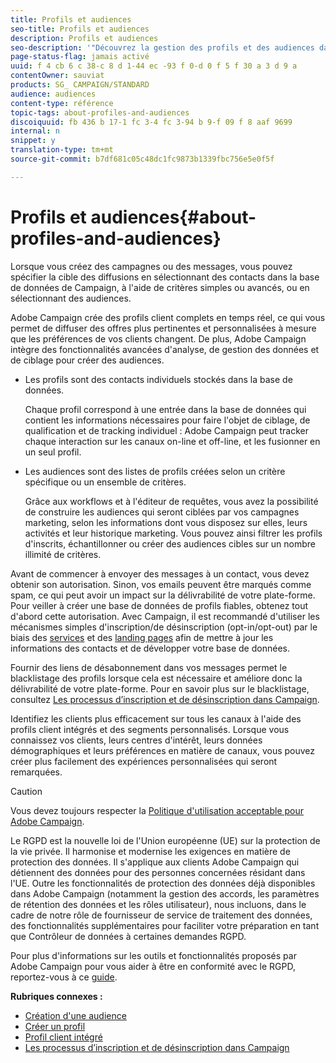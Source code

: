 ```yaml
---
title: Profils et audiences
seo-title: Profils et audiences
description: Profils et audiences
seo-description: '"Découvrez la gestion des profils et des audiences dans Adobe Campaign : définissez les populations ciblées, sélectionnez des audiences, filtrez les destinataires, collectez des données et mettez à jour les profils."'
page-status-flag: jamais activé
uuid: f 4 cb 6 c 38-c 8 d 1-44 ec -93 f 0-d 0 f 5 f 30 a 3 d 9 a
contentOwner: sauviat
products: SG_ CAMPAIGN/STANDARD
audience: audiences
content-type: référence
topic-tags: about-profiles-and-audiences
discoiquuid: fb 436 b 17-1 fc 3-4 fc 3-94 b 9-f 09 f 8 aaf 9699
internal: n
snippet: y
translation-type: tm+mt
source-git-commit: b7df681c05c48dc1fc9873b1339fbc756e5e0f5f

---
```



# Profils et audiences{#about-profiles-and-audiences}

Lorsque vous créez des campagnes ou des messages, vous pouvez spécifier la cible des diffusions en sélectionnant des contacts dans la base de données de Campaign, à l'aide de critères simples ou avancés, ou en sélectionnant des audiences.

Adobe Campaign crée des profils client complets en temps réel, ce qui vous permet de diffuser des offres plus pertinentes et personnalisées à mesure que les préférences de vos clients changent. De plus, Adobe Campaign intègre des fonctionnalités avancées d'analyse, de gestion des données et de ciblage pour créer des audiences.

* Les profils sont des contacts individuels stockés dans la base de données.

   Chaque profil correspond à une entrée dans la base de données qui contient les informations nécessaires pour faire l'objet de ciblage, de qualification et de tracking individuel : Adobe Campaign peut tracker chaque interaction sur les canaux on-line et off-line, et les fusionner en un seul profil.

* Les audiences sont des listes de profils créées selon un critère spécifique ou un ensemble de critères.

   Grâce aux workflows et à l'éditeur de requêtes, vous avez la possibilité de construire les audiences qui seront ciblées par vos campagnes marketing, selon les informations dont vous disposez sur elles, leurs activités et leur historique marketing. Vous pouvez ainsi filtrer les profils d'inscrits, échantillonner ou créer des audiences cibles sur un nombre illimité de critères.

Avant de commencer à envoyer des messages à un contact, vous devez obtenir son autorisation. Sinon, vos emails peuvent être marqués comme spam, ce qui peut avoir un impact sur la délivrabilité de votre plate-forme. Pour veiller à créer une base de données de profils fiables, obtenez tout d'abord cette autorisation. Avec Campaign, il est recommandé d'utiliser les mécanismes simples d'inscription/de désinscription (opt-in/opt-out) par le biais des [services](../../audiences/using/creating-a-service.md) et des [landing pages](../../channels/using/about-landing-pages.md) afin de mettre à jour les informations des contacts et de développer votre base de données.

Fournir des liens de désabonnement dans vos messages permet le blacklistage des profils lorsque cela est nécessaire et améliore donc la délivrabilité de votre plate-forme. Pour en savoir plus sur le blacklistage, consultez [Les processus d’inscription et de désinscription dans Campaign](../../audiences/using/about-opt-in-and-opt-out-in-campaign.md).

Identifiez les clients plus efficacement sur tous les canaux à l'aide des profils client intégrés et des segments personnalisés. Lorsque vous connaissez vos clients, leurs centres d'intérêt, leurs données démographiques et leurs préférences en matière de canaux, vous pouvez créer plus facilement des expériences personnalisées qui seront remarquées.

>[!CAUTION]
>
>Vous devez toujours respecter la [Politique d'utilisation acceptable pour Adobe Campaign](http://www.adobe.com/legal/terms/aup.html).

Le RGPD est la nouvelle loi de l'Union européenne (UE) sur la protection de la vie privée. Il harmonise et modernise les exigences en matière de protection des données. Il s'applique aux clients Adobe Campaign qui détiennent des données pour des personnes concernées résidant dans l'UE. Outre les fonctionnalités de protection des données déjà disponibles dans Adobe Campaign (notamment la gestion des accords, les paramètres de rétention des données et les rôles utilisateur), nous incluons, dans le cadre de notre rôle de fournisseur de service de traitement des données, des fonctionnalités supplémentaires pour faciliter votre préparation en tant que Contrôleur de données à certaines demandes RGPD.

Pour plus d'informations sur les outils et fonctionnalités proposés par Adobe Campaign pour vous aider à être en conformité avec le RGPD, reportez-vous à ce [guide](https://docs.campaign.adobe.com/doc/standard/getting_started/en/ACS_GDPR.html).

**Rubriques connexes :**

* [Création d'une audience](../../audiences/using/creating-audiences.md)
* [Créer un profil](../../audiences/using/creating-profiles.md)
* [Profil client intégré](../../audiences/using/integrated-customer-profile.md)
* [Les processus d’inscription et de désinscription dans Campaign](../../audiences/using/about-opt-in-and-opt-out-in-campaign.md)

